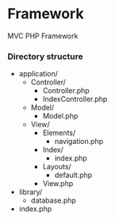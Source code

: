 Framework
=========

MVC PHP Framework

### Directory structure

* application/
	+ Controller/
		* Controller.php
		* IndexController.php
	+ Model/
		+ Model.php
	+ View/
		* Elements/
			+ navigation.php
		* Index/
			+ index.php
		* Layouts/
			+ default.php
		* View.php
* library/
	+ database.php
* index.php